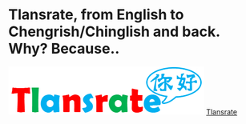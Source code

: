 # Tlansrate, from English to Chengrish/Chinglish and back. Why? Because..
![alt text](img/tlansrate.png)
[Tlansrate](http://picnicprojects.com/tlansrate/)
